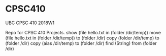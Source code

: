 # CPSC410
UBC CPSC 410 2018W1

Repo for CPSC 410 Projects.
show (file hello.txt in (folder /dir/temp))
move (file hello.txt in (folder /dir/temp)) to (folder /dir)
copy (folder /dir/temp) to (folder /dir)
copy (aias /dir/temp) to (folder /dir)
find (String) from (folder /dir)

